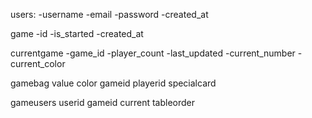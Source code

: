users:
-username
-email
-password
-created_at

game
-id
-is_started
-created_at

currentgame
-game_id
-player_count
-last_updated
-current_number
-current_color

gamebag
value
color
gameid
playerid
specialcard

gameusers
userid
gameid
current
tableorder